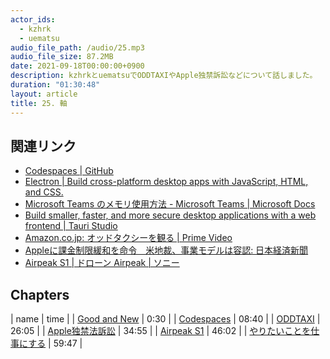 ```yaml
---
actor_ids:
  - kzhrk
  - uematsu
audio_file_path: /audio/25.mp3
audio_file_size: 87.2MB
date: 2021-09-18T00:00:00+0900
description: kzhrkとuematsuでODDTAXIやApple独禁訴訟などについて話しました。
duration: "01:30:48"
layout: article
title: 25. 軸
---
```


<!-- prettier-ignore-start -->

## 関連リンク

- [Codespaces \| GitHub](https://github.co.jp/features/codespaces)
- [Electron \| Build cross-platform desktop apps with JavaScript, HTML, and CSS.](https://www.electronjs.org/)
- [Microsoft Teams のメモリ使用方法 - Microsoft Teams \| Microsoft Docs](https://docs.microsoft.com/ja-jp/microsoftteams/teams-memory-usage-perf)
- [Build smaller, faster, and more secure desktop applications with a web frontend \| Tauri Studio](https://tauri.studio/en/)
- [Amazon.co.jp: オッドタクシーを観る \| Prime Video](https://www.amazon.co.jp/gp/video/detail/B091KXH89R)
- [Appleに課金制限緩和を命令　米地裁、事業モデルは容認: 日本経済新聞](https://www.nikkei.com/article/DGXZQOGN10EDP0Q1A910C2000000/)
- [Airpeak S1 \| ドローン Airpeak \| ソニー](https://www.sony.jp/airpeak/products/ARS-S1/)

## Chapters

| name | time |
| [Good and New](#t=0:30) | 0:30 |
| [Codespaces](#t=08:40) | 08:40 |
| [ODDTAXI](#t=26:05) | 26:05 |
| [Apple独禁法訴訟](#t=34:55) | 34:55 |
| [Airpeak S1](#t=46:02) | 46:02 |
| [やりたいことを仕事にする](#t=59:47) | 59:47 |

<!-- prettier-ignore-end -->
